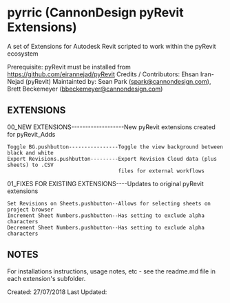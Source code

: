 # pyrric (CannonDesign pyRevit Extensions)

A set of Extensions for Autodesk Revit scripted to work within the pyRevit ecosystem

Prerequisite: pyRevit must be installed from https://github.com/eirannejad/pyRevit
Credits / Contributors: Ehsan Iran-Nejad (pyRevit)
Maintainted by: 	Sean Park (spark@cannondesign.com), 
​				Brett Beckemeyer (bbeckemeyer@cannondesign.com)

EXTENSIONS
-------

00_NEW EXTENSIONS-------------------New pyRevit extensions created for pyRevit_Adds

	Toggle BG.pushbutton----------------Toggle the view background between black and white
	Export Revisions.pushbutton---------Export Revision Cloud data (plus sheets) to .CSV 
										files for external workflows

01_FIXES FOR EXISTING EXTENSIONS----Updates to original pyRevit extensions

	Set Revisions on Sheets.pushbutton--Allows for selecting sheets on project browser
	Increment Sheet Numbers.pushbutton--Has setting to exclude alpha characters
	Decrement Sheet Numbers.pushbutton--Has setting to exclude alpha characters

NOTES
-----
For installations instructions, usage notes, etc - see the readme.md file in each extension's subfolder.

Created: 27/07/2018
Last Updated: 